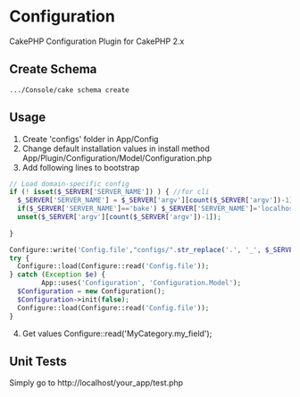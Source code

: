 # Configuration
CakePHP Configuration Plugin for CakePHP 2.x

## Create Schema
```console
.../Console/cake schema create
```

## Usage

1. Create 'configs' folder in App/Config
2. Change default installation values in install method App/Plugin/Configuration/Model/Configuration.php
3. Add following lines to bootstrap
  ```php
  // Load domain-specific config
  if (! isset($_SERVER['SERVER_NAME']) ) { //for cli
  	$_SERVER['SERVER_NAME'] = $_SERVER['argv'][count($_SERVER['argv'])-1];
  	if($_SERVER['SERVER_NAME']=='bake') $_SERVER['SERVER_NAME']='localhost';
  	unset($_SERVER['argv'][count($_SERVER['argv'])-1]);
  	
  }
  
  Configure::write('Config.file',"configs/".str_replace('.', '_', $_SERVER['SERVER_NAME']));
  try {
  	Configure::load(Configure::read('Config.file'));	
  } catch (Exception $e) {
          App::uses('Configuration', 'Configuration.Model');
  	$Configuration = new Configuration();
  	$Configuration->init(false);
  	Configure::load(Configure::read('Config.file'));
  }
  ```
4. Get values Configure::read('MyCategory.my_field');

## Unit Tests

Simply go to http://localhost/your_app/test.php
